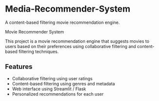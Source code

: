 # Media-Recommender-System
A content-based filtering movie recommendation engine.

Movie Recommender System

This project is a movie recommendation engine that suggests movies to users based on their preferences using collaborative filtering and content-based filtering techniques.

##  Features
- Collaborative filtering using user ratings
- Content-based filtering using genres and metadata
- Web interface using Streamlit / Flask
- Personalized recommendations for each user
